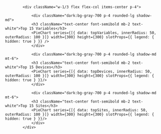             <div className="w-1/3 flex flex-col items-center p-4">

                <div className="dark:bg-gray-700 p-4 rounded-lg shadow-md">
                <h3 className="text-center font-semibold mb-2 text-white">Top 15 Variables</h3>
                <PieChart series={[{ data: topVariables, innerRadius: 50, outerRadius: 100 }]} width={300} height={300} slotProps={{ legend: { hidden: true } }} />
                </div>

                <div className="dark:bg-gray-700 p-4 rounded-lg shadow-md mt-6">
                <h3 className="text-center font-semibold mb-2 text-white">Top 15 Devices</h3>
                <PieChart series={[{ data: topDevices, innerRadius: 50, outerRadius: 100 }]} width={300} height={300} slotProps={{ legend: { hidden: true } }}/>
                </div>

                <div className="dark:bg-gray-700 p-4 rounded-lg shadow-md mt-6">
                <h3 className="text-center font-semibold mb-2 text-white">Top 15 Sites</h3>
                <PieChart series={[{ data: topSites, innerRadius: 50, outerRadius: 100 }]} width={300} height={300} slotProps={{ legend: { hidden: true } }}/>
                </div>
            </div>
